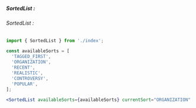 ##### SortedList :

###### SortedList :

```jsx
import { SortedList } from './index';

const availableSorts = [
  'TAGGED_FIRST',
  'ORGANIZATION',
  'RECENT',
  'REALISTIC',
  'CONTROVERSY',
  'POPULAR',
];

<SortedList availableSorts={availableSorts} currentSort="ORGANIZATION" />;
```
